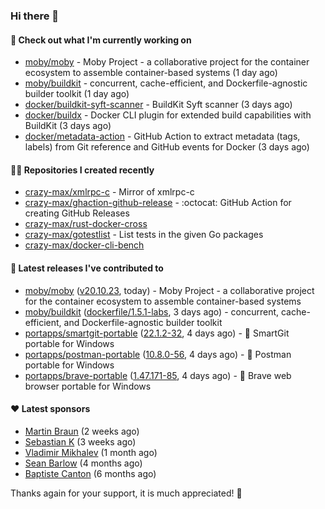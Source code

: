 ### Hi there 👋

#### 👷 Check out what I'm currently working on

- [moby/moby](https://github.com/moby/moby) - Moby Project - a collaborative project for the container ecosystem to assemble container-based systems (1 day ago)
- [moby/buildkit](https://github.com/moby/buildkit) - concurrent, cache-efficient, and Dockerfile-agnostic builder toolkit (1 day ago)
- [docker/buildkit-syft-scanner](https://github.com/docker/buildkit-syft-scanner) - BuildKit Syft scanner (3 days ago)
- [docker/buildx](https://github.com/docker/buildx) - Docker CLI plugin for extended build capabilities with BuildKit (3 days ago)
- [docker/metadata-action](https://github.com/docker/metadata-action) - GitHub Action to extract metadata (tags, labels) from Git reference and GitHub events for Docker (3 days ago)

#### 👨‍💻 Repositories I created recently

- [crazy-max/xmlrpc-c](https://github.com/crazy-max/xmlrpc-c) - Mirror of xmlrpc-c
- [crazy-max/ghaction-github-release](https://github.com/crazy-max/ghaction-github-release) - :octocat: GitHub Action for creating GitHub Releases
- [crazy-max/rust-docker-cross](https://github.com/crazy-max/rust-docker-cross)
- [crazy-max/gotestlist](https://github.com/crazy-max/gotestlist) - List tests in the given Go packages
- [crazy-max/docker-cli-bench](https://github.com/crazy-max/docker-cli-bench)

#### 🚀 Latest releases I've contributed to

- [moby/moby](https://github.com/moby/moby) ([v20.10.23](https://github.com/moby/moby/releases/tag/v20.10.23), today) - Moby Project - a collaborative project for the container ecosystem to assemble container-based systems
- [moby/buildkit](https://github.com/moby/buildkit) ([dockerfile/1.5.1-labs](https://github.com/moby/buildkit/releases/tag/dockerfile/1.5.1-labs), 3 days ago) - concurrent, cache-efficient, and Dockerfile-agnostic builder toolkit
- [portapps/smartgit-portable](https://github.com/portapps/smartgit-portable) ([22.1.2-32](https://github.com/portapps/smartgit-portable/releases/tag/22.1.2-32), 4 days ago) - 🚀 SmartGit portable for Windows 
- [portapps/postman-portable](https://github.com/portapps/postman-portable) ([10.8.0-56](https://github.com/portapps/postman-portable/releases/tag/10.8.0-56), 4 days ago) - 🚀 Postman portable for Windows
- [portapps/brave-portable](https://github.com/portapps/brave-portable) ([1.47.171-85](https://github.com/portapps/brave-portable/releases/tag/1.47.171-85), 4 days ago) - 🚀 Brave web browser portable for Windows

#### ❤️ Latest sponsors
- [Martin Braun](https://github.com/s4ke) (2 weeks ago)
- [Sebastian K](https://github.com/skrollme) (3 weeks ago)
- [Vladimir Mikhalev](https://github.com/heyValdemar) (1 month ago)
- [Sean Barlow](https://github.com/woolrab6) (4 months ago)
- [Baptiste Canton](https://github.com/batmac) (6 months ago)

Thanks again for your support, it is much appreciated! 🙏
